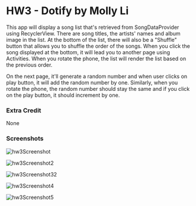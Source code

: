 # HW3 - Dotify by Molly Li

This app will display a song list that's retrieved from SongDataProvider using RecyclerView. There are song titles, the artists' names and album image in the list. At the bottom of the list, there will also be a "Shuffle" button that allows you to shuffle the order of the songs. When you click the song displayed at the bottom, it will lead you to another page using Activities. When you rotate the phone, the list will render the list based on the previous order. 

On the next page, it'll generate a random number and when user clicks on play button, it will add the random number by one. Similarly, when you rotate the phone, the random number should stay the same and if you click on the play button, it should increment by one. 

### Extra Credit

None 

### Screenshots



![hw3Screenshot](/Users/mollyli/AndroidStudioProjects/Dotify/hw3Screenshot.png)

![hw3Screenshot2](/Users/mollyli/AndroidStudioProjects/Dotify/hw3Screenshot2.png)

![hw3Screenshot32](/Users/mollyli/AndroidStudioProjects/Dotify/hw3Screenshot3.png)

![hw3Screenshot4](/Users/mollyli/AndroidStudioProjects/Dotify/hw3Screenshot4.png)

![hw3Screenshot5](/Users/mollyli/AndroidStudioProjects/Dotify/hw3Screenshot5.png)